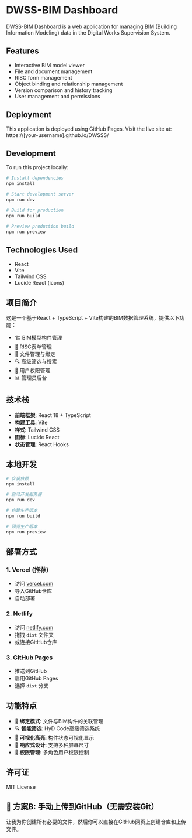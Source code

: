 # DWSS-BIM Dashboard

DWSS-BIM Dashboard is a web application for managing BIM (Building Information Modeling) data in the Digital Works Supervision System.

## Features

- Interactive BIM model viewer
- File and document management
- RISC form management
- Object binding and relationship management
- Version comparison and history tracking
- User management and permissions

## Deployment

This application is deployed using GitHub Pages. Visit the live site at: https://[your-username].github.io/DWSSS/

## Development

To run this project locally:

```bash
# Install dependencies
npm install

# Start development server
npm run dev

# Build for production
npm run build

# Preview production build
npm run preview
```

## Technologies Used

- React
- Vite
- Tailwind CSS
- Lucide React (icons)

## 项目简介

这是一个基于React + TypeScript + Vite构建的BIM数据管理系统，提供以下功能：

- 🏗️ BIM模型构件管理
- 📄 RISC表单管理
- 📁 文件管理与绑定
- 🔍 高级筛选与搜索
- 👥 用户权限管理
- 📊 管理员后台

## 技术栈

- **前端框架**: React 18 + TypeScript
- **构建工具**: Vite
- **样式**: Tailwind CSS
- **图标**: Lucide React
- **状态管理**: React Hooks

## 本地开发

```bash
# 安装依赖
npm install

# 启动开发服务器
npm run dev

# 构建生产版本
npm run build

# 预览生产版本
npm run preview
```

## 部署方式

### 1. Vercel (推荐)
- 访问 [vercel.com](https://vercel.com)
- 导入GitHub仓库
- 自动部署

### 2. Netlify
- 访问 [netlify.com](https://netlify.com)
- 拖拽 `dist` 文件夹
- 或连接GitHub仓库

### 3. GitHub Pages
- 推送到GitHub
- 启用GitHub Pages
- 选择 `dist` 分支

## 功能特点

- 🎯 **绑定模式**: 文件与BIM构件的关联管理
- 🔍 **智能筛选**: HyD Code高级筛选系统
- 🎨 **可视化高亮**: 构件状态可视化显示
- 📱 **响应式设计**: 支持多种屏幕尺寸
- 🔐 **权限管理**: 多角色用户权限控制

## 许可证

MIT License 

## 🎯 **方案B: 手动上传到GitHub（无需安装Git）**

让我为你创建所有必要的文件，然后你可以直接在GitHub网页上创建仓库和上传文件。 